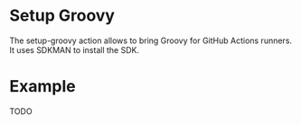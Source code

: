 # Setup Groovy

The setup-groovy action allows to bring Groovy for GitHub Actions runners. It uses SDKMAN to install the SDK.

# Example

TODO